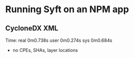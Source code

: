 # Running Syft on an NPM app

## CycloneDX XML
Time:
real    0m0.738s
user    0m0.274s
sys     0m0.684s

* no CPEs, SHAs, layer locations
